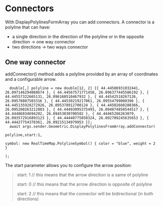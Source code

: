# Connectors


With DisplayPolylinesFormArray you can add connectors. A connector is a polyline that can have:
- a single direction in the direction of the polyline or in the opposite direction -> one way connector
- two directions -> two ways connector


## One way connector

addConnector() method adds a polyline provided by an array of coordinates and a configurable arrow.

      double[,] polyline = new double[12, 2] {{ 44.44586931032441, 26.097146294088674 }, { 44.44567571771458, 26.096377445586192 }, { 44.44557322665131, 26.096160510467932 }, { 44.44542518267126, 26.09578087503316 }, { 44.44530219217061, 26.09554799080396 }, { 44.445135928272926, 26.095378912700124 }, { 44.44502660288366, 26.095200263212803 }, { 44.44493095375493, 26.094874850544517 }, { 44.44486034694202, 26.09453030700582 }, { 44.44465286263079, 26.093572916893123 }, { 44.44440775850324, 26.092709245635653 }, { 44.44427754378361, 26.09215134979953 }};
      await args.sender.Geometric.DisplayPolylinesFromArray.addConnector(
                                                                          polyline,start:1, 
                                                                          symbol: new RealTimeMap.PolylineSymbol() { color = "blue", weight = 2 }
                                                                          );

The start parameter allows you to configure the arrow position:

>  start: 1 // this means that the arrow direction is a same of polyline
>
> start: 0 // this means that the arrow direction is opposite of polyline
> 
>  start: 2 // this means that the connector will be bidirectional (in both directions)
